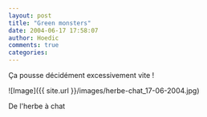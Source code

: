 ```yaml
---
layout: post
title: "Green monsters"
date: 2004-06-17 17:58:07
author: Hoedic
comments: true
categories: 
---
```



Ça pousse décidément excessivement vite !

![Image]({{ site.url }}/images/herbe-chat_17-06-2004.jpg)
<div class="photoattrib">De l'herbe à chat</div>

